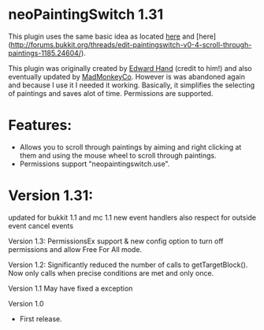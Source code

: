 neoPaintingSwitch 1.31
=====================

This plugin uses the same basic idea as located [here](http://forums.bukkit.org/threads/inactive-edit-paintingswitch-v0-1-choose-paintings-with-ease-672.5788/) and [here] (http://forums.bukkit.org/threads/edit-paintingswitch-v0-4-scroll-through-paintings-1185.24604/).

This plugin was originally created by [Edward Hand](http://forums.bukkit.org/members/edward-hand.13332/) (credit to him!) and also eventually updated by [MadMonkeyCo](http://forums.bukkit.org/members/madmonkeyco.22820/). However is was abandoned again and because I use it I needed it working. Basically, it simplifies the selecting of paintings and saves alot of time. Permissions are supported.

Features:
=========
* Allows you to scroll through paintings by aiming and right
clicking at them and using the mouse wheel to scroll through paintings.
* Permissions support "neopaintingswitch.use".

Version 1.31:
============
updated for bukkit 1.1 and mc 1.1 new event handlers
also respect for outside event cancel events

Version 1.3:
PermissionsEx support & new config option to turn off permissions and allow Free For All mode.

Version 1.2:
Significantly reduced the number of calls to getTargetBlock(). Now only calls when precise conditions are met and only once.

Version 1.1
May have fixed a exception

Version 1.0
* First release.
